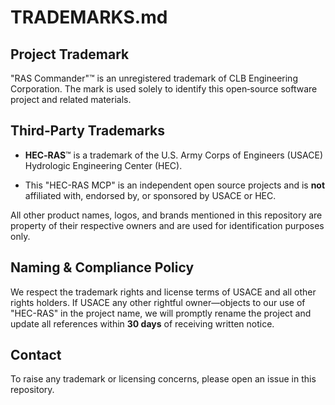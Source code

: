 # TRADEMARKS.md

## Project Trademark

"RAS Commander"™ is an unregistered trademark of CLB Engineering Corporation. The mark is used solely to identify this open‑source software project and related materials.

## Third‑Party Trademarks

* **HEC‑RAS**™ is a trademark of the U.S. Army Corps of Engineers (USACE) Hydrologic Engineering Center (HEC).


* This "HEC-RAS MCP" is an independent open source projects and is **not** affiliated with, endorsed by, or sponsored by USACE or HEC.

All other product names, logos, and brands mentioned in this repository are property of their respective owners and are used for identification purposes only.

## Naming & Compliance Policy

We respect the trademark rights and license terms of USACE and all other rights holders. If USACE any other rightful owner—objects to our use of "HEC-RAS" in the project name, we will promptly rename the project and update all references within **30 days** of receiving written notice.

## Contact

To raise any trademark or licensing concerns, please open an issue in this repository.